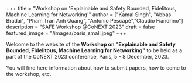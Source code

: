 +++
title = "Workshop on 'Explainable and Safety Bounded, Fidelitous, Machine Learning for Networking'"
author = ["Kamal Singh", "Abbas Bradai", "Pham Tran Anh Quang", "Antonio Pescapè","Claudio Fiandrino"]
description = "SAFE Workshop @CoNEXT 2023"
draft = false
featured_image = "/images/paris_small.jpeg"
+++


Welcome to the website of the **Workshop on "Explainable and Safety Bounded, Fidelitous, Machine Learning for Networking"** to be held as a part of the CoNEXT 2023 conference, Paris, 5 - 8 December, 2023.

You will find here information about how to submit papers, how to come to the workshop, etc.

